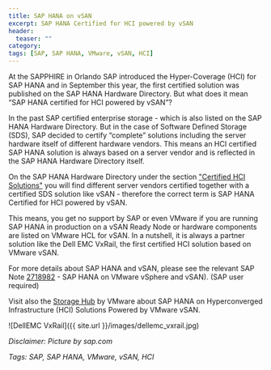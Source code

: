 ```yaml
---
title: SAP HANA on vSAN
excerpt: SAP HANA Certified for HCI powered by vSAN
header:
  teaser: ""
category:
tags: [SAP, SAP HANA, VMware, vSAN, HCI]
---
```


At the SAPPHIRE in Orlando SAP introduced the Hyper-Coverage (HCI) for SAP HANA and in September this year, the first certified solution was published on the SAP HANA Hardware Directory. But what does it mean “SAP HANA certified for HCI powered by vSAN”?

In the past SAP certified enterprise storage - which is also listed on the SAP HANA Hardware Directory. But in the case of Software Defined Storage (SDS), SAP decided to certify “complete” solutions including the server hardware itself of different hardware vendors. This means an HCI certified SAP HANA solution is always based on a server vendor and is reflected in the SAP HANA Hardware Directory itself.

On the SAP HANA Hardware Directory under the section ["Certified HCI Solutions"](https://www.sap.com/dmc/exp/2014-09-02-hana-hardware/enEN/hci.html) you will find different server vendors certified together with a certified SDS solution like vSAN - therefore the correct term is SAP HANA Certified for HCI powered by vSAN.

This means, you get no support by SAP or even VMware if you are running SAP HANA in production on a vSAN Ready Node or hardware components are listed on VMware HCL for vSAN. In a nutshell, it is always a partner solution like the Dell EMC VxRail, the first certified HCI solution based on VMware vSAN.

For more details about SAP HANA and vSAN, please see the relevant SAP Note [2718982](https://launchpad.support.sap.com/#/notes/2718982) - SAP HANA on VMware vSphere and vSAN). (SAP user required)

Visit also the [Storage Hub](https://storagehub.vmware.com/t/vmware-vsan/sap-hana-on-hyperconverged-infrastructure-hci-solutions-powered-by-vmware-vsan-tm/) by VMware about SAP HANA on Hyperconverged Infrastructure (HCI) Solutions Powered by VMware vSAN.

![DellEMC VxRail]({{ site.url }}/images/dellemc_vxrail.jpg)

*Disclaimer: Picture by sap.com*

*Tags: SAP, SAP HANA, VMware, vSAN, HCI*
